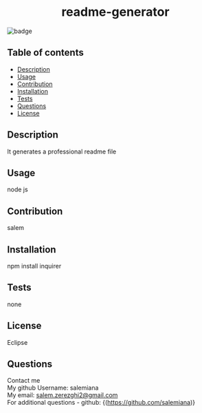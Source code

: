 
  <h1 align="center">readme-generator</h1>

  ![badge](https://img.shields.io/badge/license-Eclipse-brightgreen)<br />
    

## Table of contents
- [Description](#description)
- [Usage](#usage)
- [Contribution](#contribution)
- [Installation](#installation)
- [Tests](#tests)
- [Questions](#questions)
- [License](#license)
    
    
## Description
It generates a professional readme file

## Usage
node js

## Contribution
salem

## Installation
npm install inquirer

## Tests
none

## License
Eclipse


## Questions
Contact me<br />
My github Username:  salemiana<br />
My email:  salem.zerezghi2@gmail.com
<br />
For additional questions - github: {(https://github.com/salemiana)}